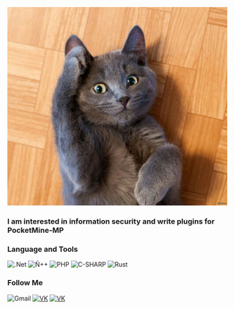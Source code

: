 [![Header](https://github.com/ComorDev/ComorDev/blob/main/assets/comordev.jpg)](https://vk.com/comordev)

### I am interested in information security and write plugins for PocketMine-MP

### Language and Tools
![.Net](https://img.shields.io/badge/-Framework-090909?style=for-the-badge&logo=.net&logoColor=E53DFF)
![Ñ++](https://img.shields.io/badge/-C++-090909?style=for-the-badge&logo=C%2b%2b&logoColor=6296CC)
![PHP](https://img.shields.io/badge/-PHP-090909?style=for-the-badge&logo=PHP&logoColor)
![C-SHARP](https://img.shields.io/badge/c++%20-090909.svg?&style=for-the-badge&logo=csharp&logoColor=white)
![Rust](https://img.shields.io/badge/rust-%23000000.svg?&style=for-the-badge&logo=rust&logoColor=white)

### Follow Me

![Gmail](https://img.shields.io/badge/ComorDev-black?style=for-the-badge&logo=gmail&logoColor=D14836)
[![VK](https://img.shields.io/badge/VK-black.svg?&style=for-the-badge&logo=VK)](https://vk.com/comordev)
[![VK](https://img.shields.io/badge/Telegram-black.svg?&style=for-the-badge&logo=telegram)](https://t.me/comordev)
